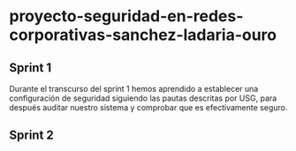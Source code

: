 # proyecto-seguridad-en-redes-corporativas-sanchez-ladaria-ouro
## Sprint 1
Durante el transcurso del sprint 1 hemos aprendido a establecer una configuración de seguridad siguiendo las pautas descritas por USG, para después auditar nuestro sistema y comprobar que es efectivamente seguro.

## Sprint 2

